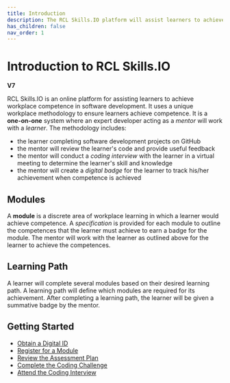 ```yaml
---
title: Introduction
description: The RCL Skills.IO platform will assist learners to achieve competence in software development
has_children: false
nav_order: 1
---
```


# Introduction to RCL Skills.IO
**V7**

RCL Skills.IO is an online platform for assisting learners to achieve workplace competence in software development. It uses a unique workplace methodology to ensure learners achieve competence. It is a **one-on-one** system where an expert developer acting as a *mentor* will work with a *learner*. The methodology includes:

- the learner completing software development projects on GitHub
- the mentor will review the learner's code and provide useful feedback 
- the mentor will conduct a *coding interview* with the learner in a virtual meeting to determine the learner's skill and knowledge
- the mentor will create a *digital badge* for the learner to track his/her achievement when competence is achieved

## Modules

A **module** is a discrete area of workplace learning in which a learner would achieve competence. A *specification* is provided for each module to outline the competences that the learner must achieve to earn a badge for the module. The mentor will work with the learner as outlined above for the learner to achieve the competences.

## Learning Path

A learner will complete several modules based on their desired learning path. A learning path will define which modules are required for its achievement. After completing a learning path, the learner will be given a summative badge by the mentor.

## Getting Started

- [Obtain a Digital ID](digitalid.md)
- [Register for a Module](./regsitration.md)
- [Review the Assessment Plan](./assessment.md)
- [Complete the Coding Challenge](./codingchallenge.md)
- [Attend the Coding Interview](./codinginterview.md)